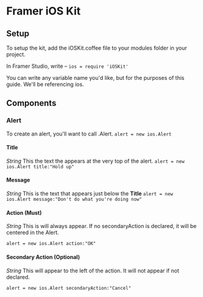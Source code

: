 # Framer iOS Kit

## Setup
To setup the kit, add the iOSKit.coffee file to your modules folder in your project. 

In Framer Studio, write – 
```ios = require 'iOSKit' ```

You can write any variable name you'd like, but for the purposes of this guide. We'll be referencing ios. 

## Components

### Alert 
To create an alert, you'll want to call .Alert.
```alert = new ios.Alert```

#### Title 
*String* 
This the text the appears at the very top of the alert.
```alert = new ios.Alert title:"Hold up"```

#### Message
*String* 
This is the text that appears just below the **Title**
```alert = new ios.Alert message:"Don't do what you're doing now"```

#### Action (Must)
*String*
This is will always appear. If no secondaryAction is declared, it will be centered in the Alert.

```alert = new ios.Alert action:"OK"```

#### Secondary Action (Optional)
*String* 
This will appear to the left of the action. It will not appear if not declared.

```alert = new ios.Alert secondaryAction:"Cancel"```
